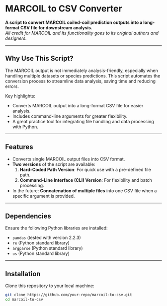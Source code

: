 # MARCOIL to CSV Converter

**A script to convert MARCOIL coiled-coil prediction outputs into a long-format CSV file for downstream analysis.**  
*All credit for MARCOIL and its functionality goes to its original authors and designers.*

---

## **Why Use This Script?**

The MARCOIL output is not immediately analysis-friendly, especially when handling multiple datasets or species predictions. This script automates the conversion process to streamline data analysis, saving time and reducing errors.

Key highlights:
- Converts MARCOIL output into a long-format CSV file for easier analysis.
- Includes command-line arguments for greater flexibility.
- A great practice tool for integrating file handling and data processing with Python.

---

## **Features**

- Converts single MARCOIL output files into CSV format.  
- **Two versions** of the script are available:
  1. **Hard-Coded Path Version**: For quick use with a pre-defined file path.
  2. **Command-Line Interface (CLI) Version**: For flexibility and batch processing.  
- In the future: **Concatenation of multiple files** into one CSV file when a specific argument is provided.

---

## **Dependencies**

Ensure the following Python libraries are installed:

- `pandas` (tested with version 2.2.3)
- `re` (Python standard library)
- `argparse` (Python standard library)
- `os` (Python standard library)

---

## **Installation**

Clone this repository to your local machine:

```bash
git clone https://github.com/your-repo/marcoil-to-csv.git
cd marcoil-to-csv

